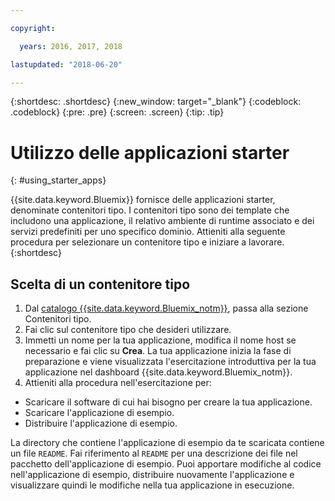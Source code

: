 ```yaml
---

copyright:

  years: 2016, 2017, 2018

lastupdated: "2018-06-20"

---
```


{:shortdesc: .shortdesc}
{:new_window: target="_blank"}
{:codeblock: .codeblock}
{:pre: .pre}
{:screen: .screen}
{:tip: .tip}

# Utilizzo delle applicazioni starter
{: #using_starter_apps}

{{site.data.keyword.Bluemix}} fornisce delle applicazioni starter, denominate contenitori tipo. I contenitori tipo sono dei template che includono una applicazione, il relativo ambiente di runtime associato e dei servizi predefiniti per uno specifico dominio. Attieniti alla seguente procedura per selezionare un contenitore tipo e iniziare a lavorare.
{:shortdesc}

## Scelta di un contenitore tipo

1. Dal [catalogo {{site.data.keyword.Bluemix_notm}}](https://console.{DomainName}/catalog/),
passa alla sezione Contenitori tipo.
2. Fai clic sul contenitore tipo che desideri utilizzare.
3. Immetti un nome per la tua applicazione, modifica il nome host se necessario e fai clic su **Crea**. La tua applicazione inizia la fase di preparazione e viene visualizzata l'esercitazione introduttiva per la tua applicazione nel dashboard {{site.data.keyword.Bluemix_notm}}.
4. Attieniti alla procedura nell'esercitazione per:  
  * Scaricare il software di cui hai bisogno per creare la tua applicazione.
  * Scaricare l'applicazione di esempio.
  * Distribuire l'applicazione di esempio.

La directory che contiene l'applicazione di esempio da te scaricata contiene un file `README`. Fai riferimento al `README` per una descrizione dei file nel pacchetto dell'applicazione di esempio. Puoi apportare modifiche al codice nell'applicazione di esempio, distribuire nuovamente l'applicazione e visualizzare quindi le modifiche nella tua applicazione in esecuzione.
